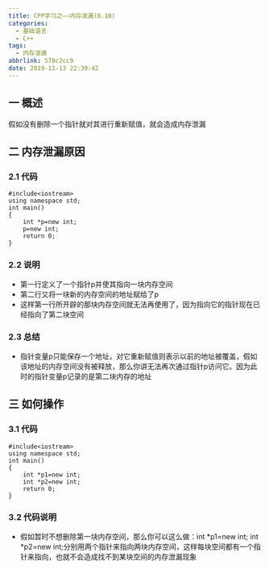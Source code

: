 ```yaml
---
title: CPP学习之——内存泄漏(8.10)
categories:
  - 基础语言
  - C++
tags:
  - 内存泄漏
abbrlink: 570c2cc9
date: 2019-11-13 22:39:42
---
```

## 一 概述

假如没有删除一个指针就对其进行重新赋值，就会造成内存泄漏  

<!--more-->

## 二 内存泄漏原因

### 2.1 代码

```
#include<iostream>
using namespace std;
int main()
{
	int *p=new int;
	p=new int;
	return 0;
}
```

### 2.2 说明

* 第一行定义了一个指针p并使其指向一块内存空间
* 第二行又将一块新的内存空间的地址赋给了p
* 这样第一行所开辟的那块内存空间就无法再使用了，因为指向它的指针现在已经指向了第二块空间

### 2.3 总结

* 指针变量p只能保存一个地址，对它重新赋值则表示以前的地址被覆盖，假如该地址的内存空间没有被释放，那么你讲无法再次通过指针p访问它。因为此时的指针变量p记录的是第二块内存的地址

## 三 如何操作

### 3.1 代码

```
#include<iostream>
using namespace std;
int main()
{
	int *p1=new int;
	int *p2=new int;
	return 0;
}
```

### 3.2 代码说明

* 假如暂时不想删除第一块内存空间，那么你可以这么做：int *p1=new int; int *p2=new int;分别用两个指针来指向两块内存空间，这样每块空间都有一个指针来指向，也就不会造成找不到某块空间的内存泄漏现象